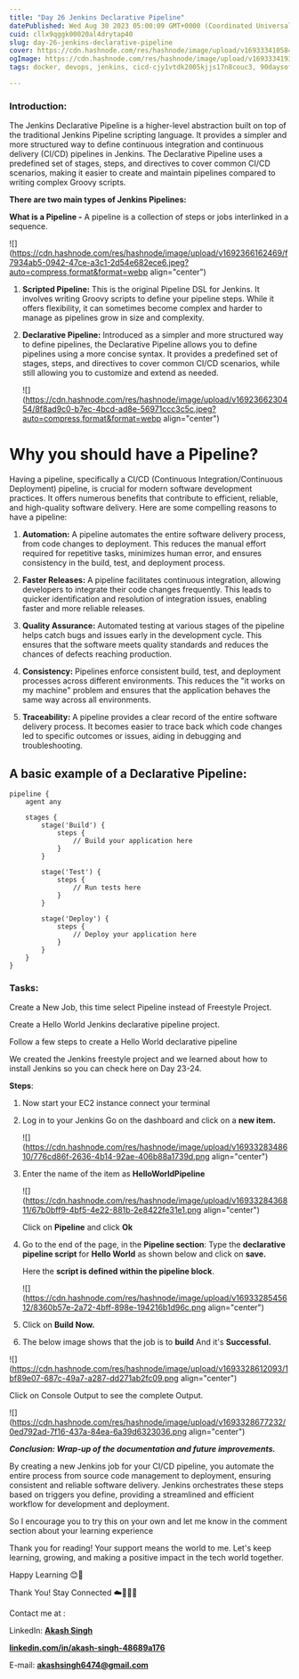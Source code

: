 ```yaml
---
title: "Day 26 Jenkins Declarative Pipeline"
datePublished: Wed Aug 30 2023 05:00:09 GMT+0000 (Coordinated Universal Time)
cuid: cllx9qggk00020al4drytap40
slug: day-26-jenkins-declarative-pipeline
cover: https://cdn.hashnode.com/res/hashnode/image/upload/v1693334105845/bb046e59-b5f0-40e6-aeef-a2fef6ad8a0c.png
ogImage: https://cdn.hashnode.com/res/hashnode/image/upload/v1693334193491/5800bbea-b720-48fa-8438-2bc1e7f2befc.png
tags: docker, devops, jenkins, cicd-cjy1vtdk2005kjjs17n8couc3, 90daysofdevops

---
```


### **Introduction:**

The Jenkins Declarative Pipeline is a higher-level abstraction built on top of the traditional Jenkins Pipeline scripting language. It provides a simpler and more structured way to define continuous integration and continuous delivery (CI/CD) pipelines in Jenkins. The Declarative Pipeline uses a predefined set of stages, steps, and directives to cover common CI/CD scenarios, making it easier to create and maintain pipelines compared to writing complex Groovy scripts.

**There are two main types of Jenkins Pipelines:**

**What is a Pipeline -** A pipeline is a collection of steps or jobs interlinked in a sequence.

![](https://cdn.hashnode.com/res/hashnode/image/upload/v1692366162469/f7934ab5-0942-47ce-a3c1-2d54e682ece6.jpeg?auto=compress,format&format=webp align="center")

1. **Scripted Pipeline:** This is the original Pipeline DSL for Jenkins. It involves writing Groovy scripts to define your pipeline steps. While it offers flexibility, it can sometimes become complex and harder to manage as pipelines grow in size and complexity.
    
2. **Declarative Pipeline:** Introduced as a simpler and more structured way to define pipelines, the Declarative Pipeline allows you to define pipelines using a more concise syntax. It provides a predefined set of stages, steps, and directives to cover common CI/CD scenarios, while still allowing you to customize and extend as needed.
    
    ![](https://cdn.hashnode.com/res/hashnode/image/upload/v1692366230454/8f8ad9c0-b7ec-4bcd-ad8e-56971ccc3c5c.jpeg?auto=compress,format&format=webp align="center")
    

# **Why you should have a Pipeline?**

Having a pipeline, specifically a CI/CD (Continuous Integration/Continuous Deployment) pipeline, is crucial for modern software development practices. It offers numerous benefits that contribute to efficient, reliable, and high-quality software delivery. Here are some compelling reasons to have a pipeline:

1. **Automation:** A pipeline automates the entire software delivery process, from code changes to deployment. This reduces the manual effort required for repetitive tasks, minimizes human error, and ensures consistency in the build, test, and deployment process.
    
2. **Faster Releases:** A pipeline facilitates continuous integration, allowing developers to integrate their code changes frequently. This leads to quicker identification and resolution of integration issues, enabling faster and more reliable releases.
    
3. **Quality Assurance:** Automated testing at various stages of the pipeline helps catch bugs and issues early in the development cycle. This ensures that the software meets quality standards and reduces the chances of defects reaching production.
    
4. **Consistency:** Pipelines enforce consistent build, test, and deployment processes across different environments. This reduces the "it works on my machine" problem and ensures that the application behaves the same way across all environments.
    
5. **Traceability:** A pipeline provides a clear record of the entire software delivery process. It becomes easier to trace back which code changes led to specific outcomes or issues, aiding in debugging and troubleshooting.
    

## **A basic example of a Declarative Pipeline:**

```plaintext
pipeline {
    agent any

    stages {
        stage('Build') {
            steps {
                // Build your application here
            }
        }

        stage('Test') {
            steps {
                // Run tests here
            }
        }

        stage('Deploy') {
            steps {
                // Deploy your application here
            }
        }
    }
}
```

### **Tasks:**

Create a New Job, this time select Pipeline instead of Freestyle Project.

Create a Hello World Jenkins declarative pipeline project.

Follow a few steps to create a Hello World declarative pipeline

We created the Jenkins freestyle project and we learned about how to install Jenkins so you can check here on Day 23-24.

**Steps**:

1. Now start your EC2 instance connect your terminal
    
2. Log in to your Jenkins Go on the dashboard and click on a **new item.**
    
    ![](https://cdn.hashnode.com/res/hashnode/image/upload/v1693328348610/776cd86f-2636-4b14-92ae-406b88a1739d.png align="center")
    
3. Enter the name of the item as **HelloWorldPipeline**
    
    ![](https://cdn.hashnode.com/res/hashnode/image/upload/v1693328436811/67b0bff9-4bf5-4e22-881b-2e8422fe31e1.png align="center")
    
    Click on **Pipeline** and click **Ok**
    
4. Go to the end of the page, in the **Pipeline section**: Type the **declarative pipeline script** for **Hello World** as shown below and click on **save.**
    
    Here the **script is defined within the pipeline block**.
    
    ![](https://cdn.hashnode.com/res/hashnode/image/upload/v1693328545612/8360b57e-2a72-4bff-898e-194216b1d96c.png align="center")
    
5. Click on **Build Now.**
    
6. The below image shows that the job is to **build** And it's **Successful.**
    

![](https://cdn.hashnode.com/res/hashnode/image/upload/v1693328612093/1bf89e07-687c-49a7-a287-dd271ab2fc09.png align="center")

Click on Console Output to see the complete Output.

![](https://cdn.hashnode.com/res/hashnode/image/upload/v1693328677232/0ed792ad-7f16-437a-84ea-6a39d6323036.png align="center")

***Conclusion: Wrap-up of the documentation and future improvements.***

By creating a new Jenkins job for your CI/CD pipeline, you automate the entire process from source code management to deployment, ensuring consistent and reliable software delivery. Jenkins orchestrates these steps based on triggers you define, providing a streamlined and efficient workflow for development and deployment.

So I encourage you to try this on your own and let me know in the comment section about your learning experience

Thank you for reading! Your support means the world to me. Let's keep learning, growing, and making a positive impact in the tech world together.

Happy Learning 😊🙌

Thank You! Stay Connected ☁️👩‍💻🌈

Contact me at :

LinkedIn: [**Akash Singh**](https://in.linkedin.com/in/akash-singh-70o?trk=profile-badge)

[**linkedin.com/in/akash-singh-48689a176**](http://linkedin.com/in/akash-singh-48689a176)

E-mail: [**akashsingh6474@gmail.com**](mailto:akashsingh6474@gmail.com)